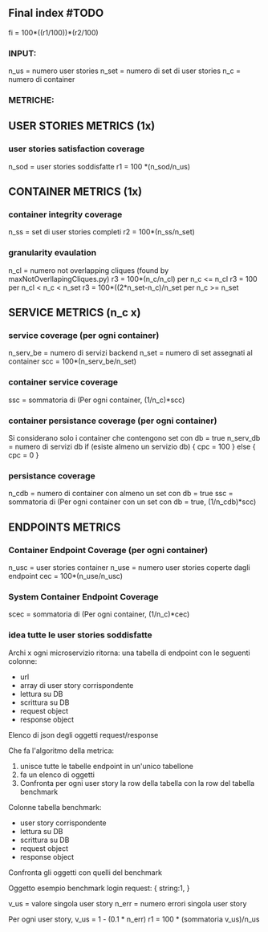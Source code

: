 ## Final index #TODO
fi = 100*((r1/100))*(r2/100)


### INPUT:
n_us = numero user stories
n_set = numero di set di user stories
n_c = numero di container


### METRICHE:

## USER STORIES METRICS (1x)

### user stories satisfaction coverage
n_sod = user stories soddisfatte
r1 = 100 *(n_sod/n_us)
  
## CONTAINER METRICS (1x)

### container integrity coverage
n_ss = set di user stories completi
r2 = 100*(n_ss/n_set)

### granularity evaulation
n_cl = numero not overlapping cliques (found by maxNotOverllapingCliques.py)
r3 = 100*(n_c/n_cl) per n_c <= n_cl
r3 = 100 per n_cl < n_c < n_set
r3 = 100*((2*n_set-n_c)/n_set per n_c >= n_set
  
## SERVICE METRICS (n_c x)

### service coverage (per ogni container)
n_serv_be = numero di servizi backend
n_set = numero di set assegnati al container
scc = 100*(n_serv_be/n_set)

### container service coverage
ssc = sommatoria di (Per ogni container, (1/n_c)*scc)

### container persistance coverage (per ogni container)
Si considerano solo i container che contengono set con db = true
n_serv_db = numero di servizi db
if (esiste almeno un servizio db) {
    cpc = 100
} else {
    cpc = 0
}

### persistance coverage
n_cdb = numero di container con almeno un set con db = true
ssc = sommatoria di (Per ogni container con un set con db = true, (1/n_cdb)*scc)


## ENDPOINTS METRICS

### Container Endpoint Coverage (per ogni container)
n_usc = user stories container
n_use = numero user stories coperte dagli endpoint
cec = 100*(n_use/n_usc)

### System Container Endpoint Coverage 
scec = sommatoria di (Per ogni container, (1/n_c)*cec)




### idea tutte le user stories soddisfatte

Archi x ogni microservizio ritorna:
una tabella di endpoint con le seguenti colonne:
- url
- array di user story corrispondente
- lettura su DB
- scrittura su DB
- request object
- response object

Elenco di json degli oggetti request/response


Che fa l'algoritmo della metrica:
1) unisce tutte le tabelle endpoint in un'unico tabellone
2) fa un elenco di oggetti
3) Confronta per ogni user story la row della tabella con la row del tabella benchmark

Colonne tabella benchmark:
- user story corrispondente
- lettura su DB
- scrittura su DB
- request object
- response object

Confronta gli oggetti con quelli del benchmark

Oggetto esempio benchmark login request:
{
    string:1,
}

v_us = valore singola user story
n_err = numero errori singola user story

Per ogni user story, v_us = 1 - (0.1 * n_err)
r1 = 100 * (sommatoria v_us)/n_us
